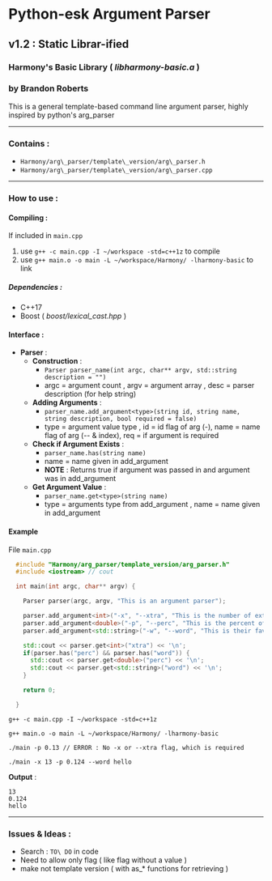 # Python-esk Argument Parser
## v1.2 : Static Librar-ified
### Harmony's Basic Library ( *libharmony-basic.a* )
### by Brandon Roberts

This is a general template-based command line argument parser, highly inspired by python's arg\_parser

---

### Contains :
* `Harmony/arg\_parser/template\_version/arg\_parser.h`
* `Harmony/arg\_parser/template\_version/arg\_parser.cpp`

---

### How to use :

#### Compiling :
If included in `main.cpp`

1. use `g++ -c main.cpp -I ~/workspace -std=c++1z` to compile
2. use `g++ main.o -o main -L ~/workspace/Harmony/ -lharmony-basic` to link

##### Dependencies :
* C++17
* Boost ( *boost/lexical_cast.hpp* )

#### Interface :
* **Parser** :
  * **Construction** :
    * `Parser parser_name(int argc, char** argv, std::string description = "")`
    * argc = argument count , argv = argument array , desc = parser description (for help string)
  * **Adding Arguments** :
    * `parser_name.add_argument<type>(string id, string name, string description, bool required = false)`
    * type = argument value type , id = id flag of arg (-), name = name flag of arg (-- & index), req = if argument is required
  * **Check if Argument Exists** :
    * `parser_name.has(string name)`
    * name = name given in add\_argument
    * **NOTE** : Returns true if argument was passed in and argument was in add\_argument
  * **Get Argument Value** :
    * `parser_name.get<type>(string name)`
    * type = arguments type from add\_argument , name = name given in add\_argument

#### Example
File `main.cpp`
```cpp
  #include "Harmony/arg_parser/template_version/arg_parser.h"
  #include <iostream> // cout

  int main(int argc, char** argv) {

    Parser parser(argc, argv, "This is an argument parser");

    parser.add_argument<int>("-x", "--xtra", "This is the number of extras", true);
    parser.add_argument<double>("-p", "--perc", "This is the percent of people");
    parser.add_argument<std::string>("-w", "--word", "This is their favorite word");

    std::cout << parser.get<int>("xtra") << '\n';
    if(parser.has("perc") && parser.has("word")) {
      std::cout << parser.get<double>("perc") << '\n';
      std::cout << parser.get<std::string>("word") << '\n';
    }

    return 0;

  }
```
`g++ -c main.cpp -I ~/workspace -std=c++1z`

`g++ main.o -o main -L ~/workspace/Harmony/ -lharmony-basic`

`./main -p 0.13 // ERROR : No -x or --xtra flag, which is required`

`./main -x 13 -p 0.124 --word hello`

**Output** :
```
13
0.124
hello
```

---

### Issues & Ideas :
* Search : `TO\ DO` in code
* Need to allow only flag ( like flag without a value )
* make not template version ( with as\_\* functions for retrieving )
